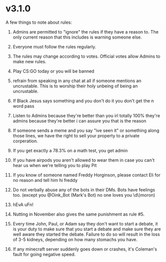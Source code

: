 # v3.1.0 

A few things to note about rules:

1.  Admins are permitted to "ignore" the rules if they have a reason to. The only current reason that this includes is warning someone else.
2.  Everyone must follow the rules regularly.
3.  The rules may change according to votes. Official votes allow Admins to make new rules.

1.  Play CS:GO today or you will be banned
2.  refrain from speaking in any chat at all if someone mentions an uncrustable. This is to worship their holy unbeing of being an uncrustable.
3.  If Black Jesus says something and you don't do it you don't get the n word pass
4.  Listen to Admins because they're better than you irl totally 100% they're admins because they're better i can assure you that is the reason
5.  If someone sends a meme and you say "ive seen it" or something along those lines, we have the right to sell your property to a private corperation.
6.  If you get exactly a 78.3% on a math test, you get admin
7.  If you have airpods you aren't allowed to wear them in case you can't hear us when we're telling you to play Pit
8.  If you know of someone named Freddy Horginson, please contact Eli for no reason and tell him hi freddy
9.  Do not verbally abuse any of the bots in their DMs. Bots have feelings too. (except you @Oink\_Bot (Mark's Bot) no one loves you \\d\\)moron)
10.  hEvA uFn!
11.  Nutting in November also gives the same punishment as rule #5.
12.  Every time John, Paul, or Adam say they don't want to start a debate, it is your duty to make sure that you start a debate and make sure they are well aware they started the debate. Failure to do so will result in the loss of 3-5 kidneys, depending on how many stomachs you have.
13.  If any minecraft server suddenly goes down or crashes, it's Coleman's fault for going negative speed.
